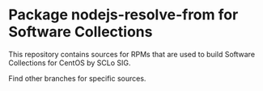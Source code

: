 # Package nodejs-resolve-from for Software Collections

This repository contains sources for RPMs that are used
to build Software Collections for CentOS by SCLo SIG.

Find other branches for specific sources.

